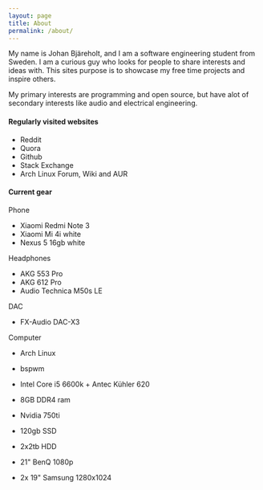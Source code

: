 ```yaml
---
layout: page
title: About
permalink: /about/
---
```


  My name is Johan Bjäreholt, and I am a software engineering student from Sweden.
  I am a curious guy who looks for people to share interests and ideas with.
  This sites purpose is to showcase my free time projects and inspire others.

  My primary interests are programming and open source, but have alot of secondary interests like audio and electrical engineering.

#### Regularly visited websites
- Reddit
- Quora
- Github
- Stack Exchange
- Arch Linux Forum, Wiki and AUR

#### Current gear

Phone

- Xiaomi Redmi Note 3
- Xiaomi Mi 4i white
- Nexus 5 16gb white

Headphones

- AKG 553 Pro
- AKG 612 Pro
- Audio Technica M50s LE

DAC

- FX-Audio DAC-X3

Computer

- Arch Linux
- bspwm

- Intel Core i5 6600k + Antec Kühler 620
- 8GB DDR4 ram
- Nvidia 750ti
- 120gb SSD
- 2x2tb HDD

- 21" BenQ 1080p
- 2x 19" Samsung 1280x1024

